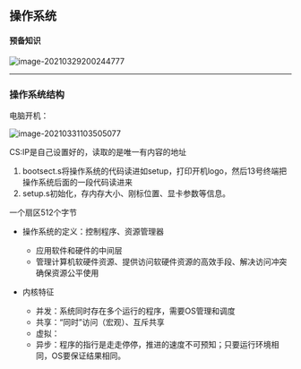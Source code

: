 ## 操作系统

#### 预备知识

![image-20210329200244777](C:\Users\admin\AppData\Roaming\Typora\typora-user-images\image-20210329200244777.png)

---



### 操作系统结构

电脑开机：

![image-20210331103505077](C:\Users\admin\AppData\Roaming\Typora\typora-user-images\image-20210331103505077.png)

CS:IP是自己设置好的，读取的是唯一有内容的地址

1. bootsect.s将操作系统的代码读进如setup，打印开机logo，然后13号终端把操作系统后面的一段代码读进来
2. setup.s初始化，存内存大小、刚标位置、显卡参数等信息。

一个扇区512个字节

* 操作系统的定义：控制程序、资源管理器	
  * 应用软件和硬件的中间层
  * 管理计算机软硬件资源、提供访问软硬件资源的高效手段、解决访问冲突确保资源公平使用

* 内核特征
  * 并发：系统同时存在多个运行的程序，需要OS管理和调度
  * 共享：“同时”访问（宏观）、互斥共享
  * 虚拟：
  * 异步：程序的指行是走走停停，推进的速度不可预知；只要运行环境相同，OS要保证结果相同。

